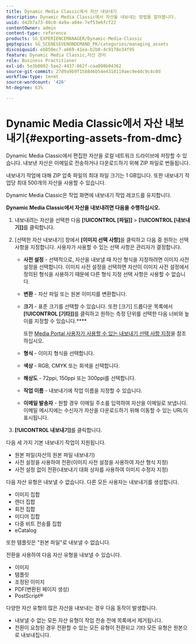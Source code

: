 ```yaml
---
title: Dynamic Media Classic에서 자산 내보내기
description: Dynamic Media Classic에서 자산을 내보내는 방법을 알아봅니다.
uuid: d42b7a73-80c0-4a9a-a04e-7ef53e6fcf22
contentOwner: admin
content-type: reference
products: SG_EXPERIENCEMANAGER/Dynamic-Media-Classic
geptopics: SG_SCENESEVENONDEMAND_PK/categories/managing_assets
discoiquuid: eb850ec7-a669-41ea-b2b0-4c9178e34f95
feature: Dynamic Media Classic,자산 관리
role: Business Practitioner
exl-id: 5e3b0002-5ae2-4437-862f-caa098b04362
source-git-commit: 27d9a9b9f158846b54e4318119aec9e4dc9c4c0d
workflow-type: tm+mt
source-wordcount: '426'
ht-degree: 63%

---
```


# Dynamic Media Classic에서 자산 내보내기{#exporting-assets-from-dmc}

Dynamic Media Classic에서 편집한 자산을 로컬 네트워크 드라이브에 저장할 수 있습니다. 내보낸 자산은 이메일로 전송하거나 다운로드하기 위해 ZIP 파일로 번들됩니다.

내보내기 작업에 대해 ZIP 압축 파일의 최대 파일 크기는 1 GB입니다. 또한 내보내기 작업당 최대 500개의 자산을 사용할 수 있습니다.

Dynamic Media Classic은 작업 화면에 내보내기 작업 레코드를 유지합니다.

**Dynamic Media Classic에서 자산을 내보내려면 다음을 수행하십시오.**

1. 내보내려는 자산을 선택한 다음 **[!UICONTROL [파일]]** > **[!UICONTROL [내보내기]]**&#x200B;를 클릭합니다.
1. [선택한 자산 내보내기] 창에서 **[이미지 선택 사항]**&#x200B;을 클릭하고 다음 중 원하는 선택 사항을 지정합니다. 사용자가 사용할 수 있는 선택 사항은 관리자가 결정합니다.

   * **사전 설정**  - 선택적으로, 자산을 내보낼 때 자산 형식을 지정하려면 이미지 사전 설정을 선택합니다. 이미지 사전 설정을 선택하면 자산이 이미지 사전 설정에서 정의된 형식을 사용하기 때문에 다른 형식 지정 선택 사항은 사용할 수 없습니다.

   * **변환**  - 자산 파일 또는 원본 이미지를 변환합니다.

   * **크기**  - 표준 크기를 선택할 수 있습니다. 또한 [크기] 드롭다운 목록에서 **[!UICONTROL [기타]]**&#x200B;를 클릭하고 원하는 측정 단위를 선택한 다음 너비와 높이를 지정할 수 있습니다.****

      또한 [Media Portal 사용자가 사용할 수 있는 내보내기 선택 사항 지정](specifying-export-options-available-media.md#specifying_export_options_available_to_media_portal_users)을 참조하십시오.

   * **형식**  - 이미지 형식을 선택합니다.

   * **색상**  - RGB, CMYK 또는 회색을 선택합니다.

   * **해상도**  - 72ppi, 150ppi 또는 300ppi를 선택합니다.

   * **작업 이름**  - 내보내기에 작업 이름을 지정할 수 있습니다.

   * **이메일 발송자**  - 원할 경우 이메일 주소를 입력하여 자산을 이메일로 보냅니다. 이메일 메시지에는 수신자가 자산을 다운로드하기 위해 이동할 수 있는 URL이 표시됩니다.

1. **[!UICONTROL 내보내기]**&#x200B;를 클릭합니다.

다음 세 가지 기본 내보내기 작업이 지원됩니다.

* 원본 파일(자산의 원본 파일 내보내기)
* 사전 설정을 사용하여 전환(이미지 사전 설정을 사용하여 자산 형식 지정)
* 사전 설정 없이 전환(내보내기 대화 상자를 사용하여 이미지 수정자 지정)

다음 자산 유형은 내보낼 수 없습니다. 다른 모든 사용자는 내보내기를 생성합니다.

* 이미지 집합
* 렌더 집합
* 회전 집합
* 미디어 집합
* 다중 비트 전송률 집합
* eCatalog

또한 템플릿은 &quot;원본 파일&quot;로 내보낼 수 없습니다.

전환을 사용하여 다음 자산 유형을 내보낼 수 있습니다.

* 이미지
* 템플릿
* 조정된 이미지
* PDF(변환된 페이지 생성)
* PostScript®

다양한 자산 유형의 많은 자산을 내보내는 경우 다음 동작이 발생합니다.

* 내보낼 수 없는 모든 자산 유형이 작업 전송 전에 목록에서 제거됩니다.
* 전환이 요청된 경우 전환할 수 있는 모든 유형이 전환되고 기타 모든 유형은 원본으로 내보내집니다.

